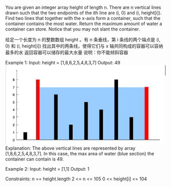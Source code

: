 You are given an integer array height of length n.
There are n vertical lines drawn such that 
   the two endpoints of the ith line are (i, 0) and (i, height[i]).
Find two lines that together with the x-axis form a container, 
such that the container contains the most water.
Return the maximum amount of water a container can store.
Notice that you may not slant the container.

给定一个长度为 n 的整数数组 height 。有 n 条垂线，第 i 条线的两个端点是 (i, 0) 和 (i, height[i]) 
找出其中的两条线，使得它们与 x 轴共同构成的容器可以容纳最多的水
返回容器可以储存的最大水量
说明：你不能倾斜容器

Example 1:
    Input: height = [1,8,6,2,5,4,8,3,7]
    Output: 49
![img.png](img.png)
    Explanation: The above vertical lines are represented by array [1,8,6,2,5,4,8,3,7].
    In this case, the max area of water (blue section) the container can contain is 49.

Example 2:
    Input: height = [1,1]
    Output: 1
 
Constraints:
    n == height.length
    2 <= n <= 105
    0 <= height[i] <= 104